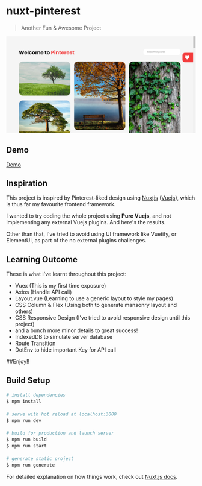 # nuxt-pinterest

> Another Fun & Awesome Project

![nuxtjs pinterest zernonia](nuxtjs-pinterest.png)

## Demo
[Demo](https://nuxtjs-pinterest.now.sh)

## Inspiration

This project is inspired by Pinterest-liked design using [Nuxtjs](https://nuxtjs.org/) ([Vuejs](https://vuejs.org/)), which is thus far my favourite frontend framework.

I wanted to try coding the whole project using **Pure Vuejs**, and not implementing any external Vuejs plugins. And here's the results.

Other than that, I've tried to avoid using UI framework like Vuetify, or ElementUI, as part of the no external plugins challenges.

## Learning Outcome

These is what I've learnt throughout this project:
- Vuex (This is my first time exposure)
- Axios (Handle API call)
- Layout.vue (Learning to use a generic layout to style my pages)
- CSS Column & Flex (Using both to generate mansonry layout and others)
- CSS Responsive Design (I've tried to avoid responsive design until this project)
- and a bunch more minor details to great success!
- IndexedDB to simulate server database
- Route Transition
- DotEnv to hide important Key for API call

##Enjoy!!

## Build Setup

```bash
# install dependencies
$ npm install

# serve with hot reload at localhost:3000
$ npm run dev

# build for production and launch server
$ npm run build
$ npm run start

# generate static project
$ npm run generate
```

For detailed explanation on how things work, check out [Nuxt.js docs](https://nuxtjs.org).
